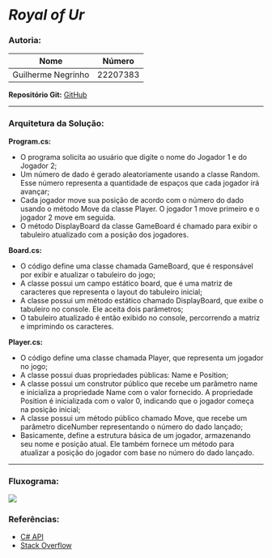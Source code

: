 # *Royal of Ur*

### **Autoria:** 

| **Nome** | **Número** |
| - | - |
| Guilherme Negrinho | 22207383 |

**Repositório Git:** [GitHub](https://github.com/bread-stealer/Royal_Of_Ur_Game)

---

### **Arquitetura da Solução:**
**Program.cs:**
- O programa solicita ao usuário que digite o nome do Jogador 1 e do Jogador 2;
- Um número de dado é gerado aleatoriamente usando a classe Random. Esse número representa a quantidade de espaços que cada jogador irá avançar;
- Cada jogador move sua posição de acordo com o número do dado usando o método Move da classe Player. O jogador 1 move primeiro e o jogador 2 move em seguida.
- O método DisplayBoard da classe GameBoard é chamado para exibir o tabuleiro atualizado com a posição dos jogadores.

**Board.cs:**
- O código define uma classe chamada GameBoard, que é responsável por exibir e atualizar o tabuleiro do jogo;
- A classe possui um campo estático board, que é uma matriz de caracteres que representa o layout do tabuleiro inicial;
- A classe possui um método estático chamado DisplayBoard, que exibe o tabuleiro no console. Ele aceita dois parâmetros;
- O tabuleiro atualizado é então exibido no console, percorrendo a matriz e imprimindo os caracteres.

**Player.cs:**
- O código define uma classe chamada Player, que representa um jogador no jogo;
- A classe possui duas propriedades públicas: Name e Position;
- A classe possui um construtor público que recebe um parâmetro name e inicializa a propriedade Name com o valor fornecido. A propriedade Position é inicializada com o valor 0, indicando que o jogador começa na posição inicial;
- A classe possui um método público chamado Move, que recebe um parâmetro diceNumber representando o número do dado lançado;
- Basicamente, define a estrutura básica de um jogador, armazenando seu nome e posição atual. Ele também fornece um método para atualizar a posição do jogador com base no número do dado lançado.

---

### **Fluxograma:**
![]("C:\Users\Gui\Desktop\LP1\Recurso_L1\LP_1.png")

### **Referências:**
 - [C# API](https://learn.microsoft.com/en-us/dotnet/api/?view=netstandard-2.0)
 - [Stack Overflow](https://stackoverflow.com/)
